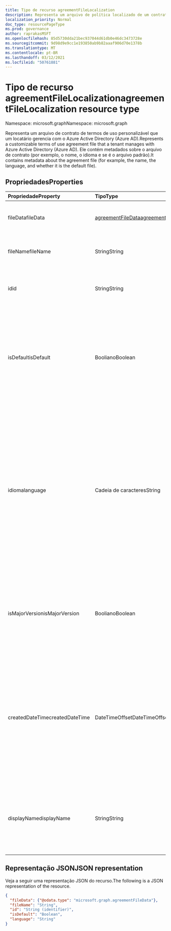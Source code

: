 ```yaml
---
title: Tipo de recurso agreementFileLocalization
description: Representa um arquivo de política localizado de um contrato de termos de uso no Azure Active Directory (Azure AD).
localization_priority: Normal
doc_type: resourcePageType
ms.prod: governance
author: raprakasMSFT
ms.openlocfilehash: 85d5730dda21bec937044d61db0e46dc3473728e
ms.sourcegitcommit: 9d98d9e9cc1e193850ab9b82aaaf906d70e1378b
ms.translationtype: MT
ms.contentlocale: pt-BR
ms.lasthandoff: 03/12/2021
ms.locfileid: "50761881"
---
```

# <a name="agreementfilelocalization-resource-type"></a><span data-ttu-id="3bf7b-103">Tipo de recurso agreementFileLocalization</span><span class="sxs-lookup"><span data-stu-id="3bf7b-103">agreementFileLocalization resource type</span></span>

<span data-ttu-id="3bf7b-104">Namespace: microsoft.graph</span><span class="sxs-lookup"><span data-stu-id="3bf7b-104">Namespace: microsoft.graph</span></span>

<span data-ttu-id="3bf7b-105">Representa um arquivo de contrato de termos de uso personalizável que um locatário gerencia com o Azure Active Directory (Azure AD).</span><span class="sxs-lookup"><span data-stu-id="3bf7b-105">Represents a customizable terms of use agreement file that a tenant manages with Azure Active Directory (Azure AD).</span></span> <span data-ttu-id="3bf7b-106">Ele contém metadados sobre o arquivo de contrato (por exemplo, o nome, o idioma e se é o arquivo padrão).</span><span class="sxs-lookup"><span data-stu-id="3bf7b-106">It contains metadata about the agreement file (for example, the name, the language, and whether it is the default file).</span></span>

## <a name="properties"></a><span data-ttu-id="3bf7b-107">Propriedades</span><span class="sxs-lookup"><span data-stu-id="3bf7b-107">Properties</span></span>
| <span data-ttu-id="3bf7b-108">Propriedade</span><span class="sxs-lookup"><span data-stu-id="3bf7b-108">Property</span></span>     | <span data-ttu-id="3bf7b-109">Tipo</span><span class="sxs-lookup"><span data-stu-id="3bf7b-109">Type</span></span>        | <span data-ttu-id="3bf7b-110">Descrição</span><span class="sxs-lookup"><span data-stu-id="3bf7b-110">Description</span></span> |
|:-------------|:------------|:------------|
|<span data-ttu-id="3bf7b-111">fileData</span><span class="sxs-lookup"><span data-stu-id="3bf7b-111">fileData</span></span>|[<span data-ttu-id="3bf7b-112">agreementFileData</span><span class="sxs-lookup"><span data-stu-id="3bf7b-112">agreementFileData</span></span>](agreementfiledata.md)|<span data-ttu-id="3bf7b-113">Dados que representam os termos de uso do documento PDF.</span><span class="sxs-lookup"><span data-stu-id="3bf7b-113">Data that represents the terms of use PDF document.</span></span> <span data-ttu-id="3bf7b-114">Somente leitura.</span><span class="sxs-lookup"><span data-stu-id="3bf7b-114">Read-only.</span></span>|
|<span data-ttu-id="3bf7b-115">fileName</span><span class="sxs-lookup"><span data-stu-id="3bf7b-115">fileName</span></span>|<span data-ttu-id="3bf7b-116">String</span><span class="sxs-lookup"><span data-stu-id="3bf7b-116">String</span></span>|<span data-ttu-id="3bf7b-117">Nome do arquivo de contrato (por exemplo, TOU.pdf).</span><span class="sxs-lookup"><span data-stu-id="3bf7b-117">Name of the agreement file (for example, TOU.pdf).</span></span> <span data-ttu-id="3bf7b-118">Somente leitura.</span><span class="sxs-lookup"><span data-stu-id="3bf7b-118">Read-only.</span></span>|
|<span data-ttu-id="3bf7b-119">id</span><span class="sxs-lookup"><span data-stu-id="3bf7b-119">id</span></span>|<span data-ttu-id="3bf7b-120">String</span><span class="sxs-lookup"><span data-stu-id="3bf7b-120">String</span></span>|<span data-ttu-id="3bf7b-121">O identificador do objeto agreementFileLocalization.</span><span class="sxs-lookup"><span data-stu-id="3bf7b-121">The identifier of the agreementFileLocalization object.</span></span> <span data-ttu-id="3bf7b-122">Somente leitura.</span><span class="sxs-lookup"><span data-stu-id="3bf7b-122">Read-only.</span></span>|
|<span data-ttu-id="3bf7b-123">isDefault</span><span class="sxs-lookup"><span data-stu-id="3bf7b-123">isDefault</span></span>|<span data-ttu-id="3bf7b-124">Booliano</span><span class="sxs-lookup"><span data-stu-id="3bf7b-124">Boolean</span></span>| <span data-ttu-id="3bf7b-125">Se nenhum dos idiomas corresponde à preferência do cliente, indica que esse é o arquivo de contrato padrão.</span><span class="sxs-lookup"><span data-stu-id="3bf7b-125">If none of the languages matches the client preference, indicates that this is the default agreement file.</span></span> <span data-ttu-id="3bf7b-126">Se nenhum dos arquivos for marcado como padrão, o primeiro será tratado como padrão.</span><span class="sxs-lookup"><span data-stu-id="3bf7b-126">If none of the files are marked as default, the first one is treated as the default.</span></span> <span data-ttu-id="3bf7b-127">Somente leitura.</span><span class="sxs-lookup"><span data-stu-id="3bf7b-127">Read-only.</span></span>|
|<span data-ttu-id="3bf7b-128">idioma</span><span class="sxs-lookup"><span data-stu-id="3bf7b-128">language</span></span>|<span data-ttu-id="3bf7b-129">Cadeia de caracteres</span><span class="sxs-lookup"><span data-stu-id="3bf7b-129">String</span></span>|<span data-ttu-id="3bf7b-130">O idioma do arquivo de contrato no formato languagecode2-country/regioncode2.</span><span class="sxs-lookup"><span data-stu-id="3bf7b-130">The language of the agreement file in the format languagecode2-country/regioncode2.</span></span> <span data-ttu-id="3bf7b-131">languagecode2 é um código de duas letras minúsculo derivado da ISO 639-1.</span><span class="sxs-lookup"><span data-stu-id="3bf7b-131">languagecode2 is a lowercase two-letter code derived from ISO 639-1.</span></span> <span data-ttu-id="3bf7b-132">country/regioncode2 é derivado da ISO 3166 e geralmente consiste em duas letras maiúsculas, ou uma marca de idioma BCP-47 (por exemplo, en-US).</span><span class="sxs-lookup"><span data-stu-id="3bf7b-132">country/regioncode2 is derived from ISO 3166 and usually consists of two uppercase letters, or a BCP-47 language tag (for example, en-US).</span></span> <span data-ttu-id="3bf7b-133">Somente leitura.</span><span class="sxs-lookup"><span data-stu-id="3bf7b-133">Read-only.</span></span>|
|<span data-ttu-id="3bf7b-134">isMajorVersion</span><span class="sxs-lookup"><span data-stu-id="3bf7b-134">isMajorVersion</span></span>|<span data-ttu-id="3bf7b-135">Booliano</span><span class="sxs-lookup"><span data-stu-id="3bf7b-135">Boolean</span></span>|<span data-ttu-id="3bf7b-136">Indica se o arquivo de contrato é uma atualização de versão principal.</span><span class="sxs-lookup"><span data-stu-id="3bf7b-136">Indicates whether the agreement file is a major version update.</span></span> <span data-ttu-id="3bf7b-137">Atualizações de versão principais invalidam as aceitaçãos do contrato no idioma correspondente.</span><span class="sxs-lookup"><span data-stu-id="3bf7b-137">Major version updates invalidate the agreement's acceptances on the corresponding language.</span></span> |
|<span data-ttu-id="3bf7b-138">createdDateTime</span><span class="sxs-lookup"><span data-stu-id="3bf7b-138">createdDateTime</span></span>|<span data-ttu-id="3bf7b-139">DateTimeOffset</span><span class="sxs-lookup"><span data-stu-id="3bf7b-139">DateTimeOffset</span></span>|<span data-ttu-id="3bf7b-140">A data que representa quando o arquivo foi criado.</span><span class="sxs-lookup"><span data-stu-id="3bf7b-140">The date time representing when the file was created.</span></span> <span data-ttu-id="3bf7b-141">O tipo Timestamp representa informações de data e hora usando o formato ISO 8601 e está sempre no horário UTC.</span><span class="sxs-lookup"><span data-stu-id="3bf7b-141">The Timestamp type represents date and time information using ISO 8601 format and is always in UTC time.</span></span> <span data-ttu-id="3bf7b-142">Por exemplo, meia-noite em UTC no dia 1º de janeiro de 2014 teria esta aparência: '2014-01-01T00:00:00Z'.</span><span class="sxs-lookup"><span data-stu-id="3bf7b-142">For example, midnight UTC on Jan 1, 2014 would look like this: '2014-01-01T00:00:00Z'.</span></span>|
|<span data-ttu-id="3bf7b-143">displayName</span><span class="sxs-lookup"><span data-stu-id="3bf7b-143">displayName</span></span>|<span data-ttu-id="3bf7b-144">String</span><span class="sxs-lookup"><span data-stu-id="3bf7b-144">String</span></span>|<span data-ttu-id="3bf7b-145">Nome de exibição localizado do arquivo de política de um contrato.</span><span class="sxs-lookup"><span data-stu-id="3bf7b-145">Localized display name of the policy file of an agreement.</span></span> <span data-ttu-id="3bf7b-146">O nome de exibição localizado é mostrado aos usuários finais que visualizam o contrato.</span><span class="sxs-lookup"><span data-stu-id="3bf7b-146">The localized display name is shown to end users who view the agreement.</span></span>

## <a name="json-representation"></a><span data-ttu-id="3bf7b-147">Representação JSON</span><span class="sxs-lookup"><span data-stu-id="3bf7b-147">JSON representation</span></span>

<span data-ttu-id="3bf7b-148">Veja a seguir uma representação JSON do recurso.</span><span class="sxs-lookup"><span data-stu-id="3bf7b-148">The following is a JSON representation of the resource.</span></span>

<!-- {
  "blockType": "resource",
  "optionalProperties": [

  ],
  "@odata.type": "microsoft.graph.agreementFileLocalization"
}-->

```json
{
  "fileData": {"@odata.type": "microsoft.graph.agreementFileData"},
  "fileName": "String",
  "id": "String (identifier)",
  "isDefault": "Boolean",
  "language": "String"
}
```

<!-- uuid: 8fcb5dbc-d5aa-4681-8e31-b001d5168d79
2015-10-25 14:57:30 UTC -->
<!--
{
  "type": "#page.annotation",
  "description": "agreementFileLocalization resource",
  "keywords": "",
  "section": "documentation",
  "tocPath": "",
  "suppressions": []
}
-->
